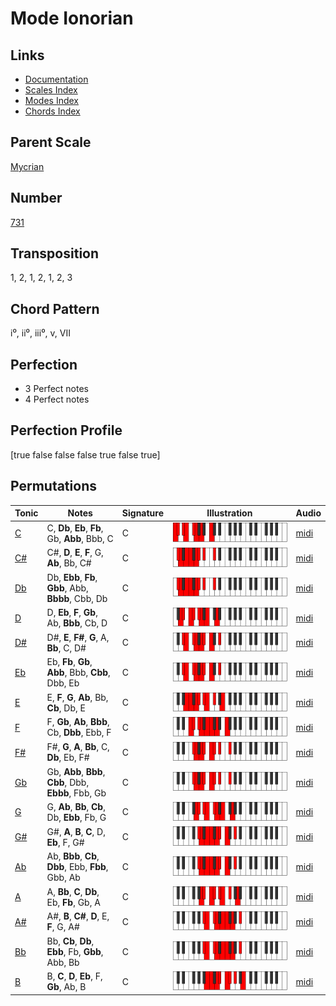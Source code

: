 # Mode Ionorian

## Links

- [Documentation](README.md)
- [Scales Index](Scales.md)
- [Modes Index](Modes.md)
- [Chords Index](Chords.md)

## Parent Scale

[Mycrian](ScaleMycrian.md)

## Number

[731](https://ianring.com/musictheory/scales/731)

## Transposition

1, 2, 1, 2, 1, 2, 3

## Chord Pattern

i⁰, ii⁰, iii⁰, v, VII

## Perfection

- 3 Perfect notes
- 4 Perfect notes

## Perfection Profile

[true false false false true false true]

## Permutations

| Tonic | Notes | Signature | Illustration | Audio |
|-------|-------|-----------|--------------|-------|
| [C](ModeCNaturalIonorian.md) | C, **Db**, **Eb**, **Fb**, Gb, **Abb**, Bbb, C | C | ![CNaturalIonorian](ModeCNaturalIonorian.png) | [midi](https://github.com/edipermadi/music/blob/main/docs/ModeCNaturalIonorian.mid?raw=true) |
| [C#](ModeCSharpIonorian.md) | C#, **D**, **E**, **F**, G, **Ab**, Bb, C# | C | ![CSharpIonorian](ModeCSharpIonorian.png) | [midi](https://github.com/edipermadi/music/blob/main/docs/ModeCSharpIonorian.mid?raw=true) |
| [Db](ModeDFlatIonorian.md) | Db, **Ebb**, **Fb**, **Gbb**, Abb, **Bbbb**, Cbb, Db | C | ![DFlatIonorian](ModeDFlatIonorian.png) | [midi](https://github.com/edipermadi/music/blob/main/docs/ModeDFlatIonorian.mid?raw=true) |
| [D](ModeDNaturalIonorian.md) | D, **Eb**, **F**, **Gb**, Ab, **Bbb**, Cb, D | C | ![DNaturalIonorian](ModeDNaturalIonorian.png) | [midi](https://github.com/edipermadi/music/blob/main/docs/ModeDNaturalIonorian.mid?raw=true) |
| [D#](ModeDSharpIonorian.md) | D#, **E**, **F#**, **G**, A, **Bb**, C, D# | C | ![DSharpIonorian](ModeDSharpIonorian.png) | [midi](https://github.com/edipermadi/music/blob/main/docs/ModeDSharpIonorian.mid?raw=true) |
| [Eb](ModeEFlatIonorian.md) | Eb, **Fb**, **Gb**, **Abb**, Bbb, **Cbb**, Dbb, Eb | C | ![EFlatIonorian](ModeEFlatIonorian.png) | [midi](https://github.com/edipermadi/music/blob/main/docs/ModeEFlatIonorian.mid?raw=true) |
| [E](ModeENaturalIonorian.md) | E, **F**, **G**, **Ab**, Bb, **Cb**, Db, E | C | ![ENaturalIonorian](ModeENaturalIonorian.png) | [midi](https://github.com/edipermadi/music/blob/main/docs/ModeENaturalIonorian.mid?raw=true) |
| [F](ModeFNaturalIonorian.md) | F, **Gb**, **Ab**, **Bbb**, Cb, **Dbb**, Ebb, F | C | ![FNaturalIonorian](ModeFNaturalIonorian.png) | [midi](https://github.com/edipermadi/music/blob/main/docs/ModeFNaturalIonorian.mid?raw=true) |
| [F#](ModeFSharpIonorian.md) | F#, **G**, **A**, **Bb**, C, **Db**, Eb, F# | C | ![FSharpIonorian](ModeFSharpIonorian.png) | [midi](https://github.com/edipermadi/music/blob/main/docs/ModeFSharpIonorian.mid?raw=true) |
| [Gb](ModeGFlatIonorian.md) | Gb, **Abb**, **Bbb**, **Cbb**, Dbb, **Ebbb**, Fbb, Gb | C | ![GFlatIonorian](ModeGFlatIonorian.png) | [midi](https://github.com/edipermadi/music/blob/main/docs/ModeGFlatIonorian.mid?raw=true) |
| [G](ModeGNaturalIonorian.md) | G, **Ab**, **Bb**, **Cb**, Db, **Ebb**, Fb, G | C | ![GNaturalIonorian](ModeGNaturalIonorian.png) | [midi](https://github.com/edipermadi/music/blob/main/docs/ModeGNaturalIonorian.mid?raw=true) |
| [G#](ModeGSharpIonorian.md) | G#, **A**, **B**, **C**, D, **Eb**, F, G# | C | ![GSharpIonorian](ModeGSharpIonorian.png) | [midi](https://github.com/edipermadi/music/blob/main/docs/ModeGSharpIonorian.mid?raw=true) |
| [Ab](ModeAFlatIonorian.md) | Ab, **Bbb**, **Cb**, **Dbb**, Ebb, **Fbb**, Gbb, Ab | C | ![AFlatIonorian](ModeAFlatIonorian.png) | [midi](https://github.com/edipermadi/music/blob/main/docs/ModeAFlatIonorian.mid?raw=true) |
| [A](ModeANaturalIonorian.md) | A, **Bb**, **C**, **Db**, Eb, **Fb**, Gb, A | C | ![ANaturalIonorian](ModeANaturalIonorian.png) | [midi](https://github.com/edipermadi/music/blob/main/docs/ModeANaturalIonorian.mid?raw=true) |
| [A#](ModeASharpIonorian.md) | A#, **B**, **C#**, **D**, E, **F**, G, A# | C | ![ASharpIonorian](ModeASharpIonorian.png) | [midi](https://github.com/edipermadi/music/blob/main/docs/ModeASharpIonorian.mid?raw=true) |
| [Bb](ModeBFlatIonorian.md) | Bb, **Cb**, **Db**, **Ebb**, Fb, **Gbb**, Abb, Bb | C | ![BFlatIonorian](ModeBFlatIonorian.png) | [midi](https://github.com/edipermadi/music/blob/main/docs/ModeBFlatIonorian.mid?raw=true) |
| [B](ModeBNaturalIonorian.md) | B, **C**, **D**, **Eb**, F, **Gb**, Ab, B | C | ![BNaturalIonorian](ModeBNaturalIonorian.png) | [midi](https://github.com/edipermadi/music/blob/main/docs/ModeBNaturalIonorian.mid?raw=true) |
